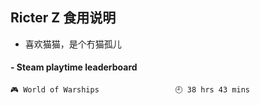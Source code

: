 ## Ricter Z 食用说明
- 喜欢猫猫，是个冇猫孤儿

<!-- steam-box start -->
#### - Steam playtime leaderboard
```text
🎮 World of Warships                 🕘 38 hrs 43 mins
```
<!-- Powered by https://github.com/YouEclipse/steam-box . -->
<!-- steam-box end -->
